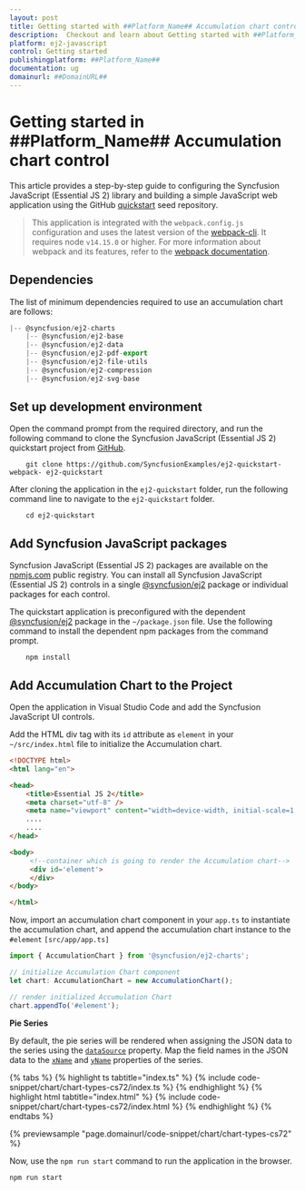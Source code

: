 ```yaml
---
layout: post
title: Getting started with ##Platform_Name## Accumulation chart control | Syncfusion
description:  Checkout and learn about Getting started with ##Platform_Name## Accumulation chart control of Syncfusion Essential JS 2 and more details.
platform: ej2-javascript
control: Getting started 
publishingplatform: ##Platform_Name##
documentation: ug
domainurl: ##DomainURL##
---
```

<!-- markdownlint-disable MD036 -->

# Getting started in ##Platform_Name## Accumulation chart control

This article provides a step-by-step guide to configuring the Syncfusion JavaScript (Essential JS 2) library and building a simple JavaScript web application using the GitHub [quickstart](https://github.com/SyncfusionExamples/ej2-quickstart-webpack-) seed repository.

> This application is integrated with the `webpack.config.js` configuration and uses the latest version of the [webpack-cli](https://webpack.js.org/api/cli/#commands). It requires node `v14.15.0` or higher. For more information about webpack and its features, refer to the [webpack documentation](https://webpack.js.org/guides/getting-started/).

## Dependencies

The list of minimum dependencies required to use an accumulation chart are follows:

```javascript
|-- @syncfusion/ej2-charts
    |-- @syncfusion/ej2-base
    |-- @syncfusion/ej2-data
    |-- @syncfusion/ej2-pdf-export
    |-- @syncfusion/ej2-file-utils
    |-- @syncfusion/ej2-compression
    |-- @syncfusion/ej2-svg-base
```

## Set up development environment

Open the command prompt from the required directory, and run the following command to clone the Syncfusion JavaScript (Essential JS 2) quickstart project from [GitHub](https://github.com/SyncfusionExamples/ej2-quickstart-webpack-).

```
    git clone https://github.com/SyncfusionExamples/ej2-quickstart-webpack- ej2-quickstart
```

After cloning the application in the `ej2-quickstart` folder, run the following command line to navigate to the `ej2-quickstart` folder.

```
    cd ej2-quickstart
```

## Add Syncfusion JavaScript packages

Syncfusion JavaScript (Essential JS 2) packages are available on the [npmjs.com](https://www.npmjs.com/~syncfusionorg) public registry. You can install all Syncfusion JavaScript (Essential JS 2) controls in a single [@syncfusion/ej2](https://www.npmjs.com/package/@syncfusion/ej2) package or individual packages for each control.

The quickstart application is preconfigured with the dependent [@syncfusion/ej2](https://www.npmjs.com/package/@syncfusion/ej2) package in the `~/package.json` file. Use the following command to install the dependent npm packages from the command prompt.

```
    npm install
```

## Add Accumulation Chart to the Project

Open the application in Visual Studio Code and add the Syncfusion JavaScript UI controls.

Add the HTML div tag with its `id` attribute as `element` in your `~/src/index.html` file to initialize the Accumulation chart.

```html
<!DOCTYPE html>
<html lang="en">

<head>
    <title>Essential JS 2</title>
    <meta charset="utf-8" />
    <meta name="viewport" content="width=device-width, initial-scale=1.0, user-scalable=no" />
    ....
    ....
</head>

<body>
     <!--container which is going to render the Accumulation chart-->
     <div id='element'>
     </div>
</body>

</html>
```

Now, import an accumulation chart component in your `app.ts` to instantiate the accumulation chart, and append the accumulation chart instance to the `#element` `[src/app/app.ts]`

```javascript
import { AccumulationChart } from '@syncfusion/ej2-charts';

// initialize Accumulation Chart component
let chart: AccumulationChart = new AccumulationChart();

// render initialized Accumulation Chart
chart.appendTo('#element');
```

**Pie Series**

By default, the pie series will be rendered when assigning the JSON data to the series using the [`dataSource`](../api/accumulation-chart/accumulationSeries/#datasource) property. Map the field names in the JSON data to the [`xName`](../api/accumulation-chart/accumulationSeries/#xname) and [`yName`](../api/accumulation-chart/accumulationSeries/#yname) properties of the series.

{% tabs %}
{% highlight ts tabtitle="index.ts" %}
{% include code-snippet/chart/chart-types-cs72/index.ts %}
{% endhighlight %}
{% highlight html tabtitle="index.html" %}
{% include code-snippet/chart/chart-types-cs72/index.html %}
{% endhighlight %}
{% endtabs %}
          
{% previewsample "page.domainurl/code-snippet/chart/chart-types-cs72" %}

Now, use the `npm run start` command to run the application in the browser.

```
npm run start
```